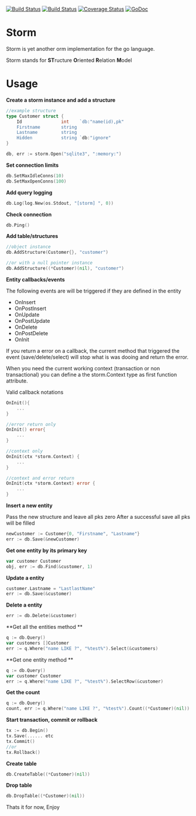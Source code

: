 [![Build Status](https://drone.io/github.com/mbict/storm/status.png)](https://drone.io/github.com/mbict/storm/latest)
[![Build Status](https://travis-ci.org/mbict/storm.png?branch=master)](https://travis-ci.org/mbict/storm)
[![Coverage Status](https://coveralls.io/repos/mbict/storm/badge.png)](https://coveralls.io/r/mbict/storm)
[![GoDoc](https://godoc.org/github.com/mbict/storm?status.png)](http://godoc.org/github.com/mbict/storm)

Storm 
=====

Storm is yet another orm implementation for the go language.

Storm stands for **ST**ructure **O**riented **R**elation **M**odel

Usage
=====

**Create a storm instance and add a structure**
```GO
//example structure
type Customer struct {
	Id               int    `db:"name(id),pk"
	Firstname	     string 
	Lastname	     string
	Hidden           string `db:"ignore"
}

db, err := storm.Open("sqlite3", ":memory:")
```

**Set connection limits**
```GO
db.SetMaxIdleConns(10)
db.SetMaxOpenConns(100)
````

**Add query logging**
```GO
db.Log(log.New(os.Stdout, "[storm] ", 0))
```

**Check connection**
```GO
db.Ping()
````

**Add table/structures**
```GO
//object instance
db.AddStructure(Customer{}, "customer")

//or with a null pointer instance
db.AddStructure((*Customer)(nil), "customer")
```

**Entity callbacks/events**

The following events are will be triggered if they are defined in the entity

* OnInsert
* OnPostInsert
* OnUpdate
* OnPostUpdate
* OnDelete
* OnPostDelete
* OnInit

If you return a error on a callback, the current method that triggered the event (save/delete/select) will stop what is was dooing and return the error.

When you need the current working context (transaction or non transactional) you can define a the storm.Context type as first function attribute.

Valid callback notations

```GO
OnInit(){
	...
}

//error return only
OnInit() error{
	...
}

//context only
OnInit(ctx *storm.Context) {
	...
}

//context and error return
OnInit(ctx *storm.Context) error {
	...
}
```

**Insert a new entity**

Pass the new structure and leave all pks zero
After a successful save all pks will be filled
```GO
newCustomer := Customer{0, "Firstname", "Lastname"}
err := db.Save(&newCustomer)
```

**Get one entity by its primary key**
```GO
var customer Customer
obj, err := db.Find(&customer, 1)
```

**Update a entity**
```GO
customer.Lastname = "LastlastName"
err := db.Save(&customer)
```

**Delete a entity**
```GO
err := db.Delete(&customer)
```

**Get all the entities method **
```GO
q := db.Query()
var customers []Customer
err := q.Where("name LIKE ?", "%test%").Select(&customers)
```

**Get one entity method **
```GO
q := db.Query()
var customer Customer
err := q.Where("name LIKE ?", "%test%").SelectRow(&customer)
```

**Get the count**
```GO
q := db.Query()
count, err := q.Where("name LIKE ?", "%test%").Count((*Customer)(nil))
```

**Start transaction, commit or rollback**
```GO
tx := db.Begin()
tx.Save(...... etc
tx.Commit()
//or
tx.Rollback()
```

**Create table**
```GO
db.CreateTable((*Customer)(nil))
```

**Drop table**
```GO
db.DropTable((*Customer)(nil))
```

Thats it for now, Enjoy